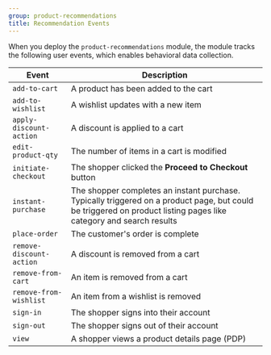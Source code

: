 ```yaml
---
group: product-recommendations
title: Recommendation Events
---
```


When you deploy the `product-recommendations` module, the module tracks the following user events, which enables behavioral data collection.

Event |Description
--- | ---
`add-to-cart` | A product has been added to the cart
`add-to-wishlist` | A wishlist updates with a new item
`apply-discount-action` | A discount is applied to a cart
`edit-product-qty` | The number of items in a cart is modified
`initiate-checkout` |The shopper clicked the **Proceed to Checkout** button
`instant-purchase` | The shopper completes an instant purchase. Typically triggered on a product page, but could be triggered on product listing pages like category and search results
`place-order` | The customer's order is complete
`remove-discount-action` | A discount is removed from a cart
`remove-from-cart` | An item is removed from a cart
`remove-from-wishlist` | An item from a wishlist is removed
`sign-in` | The shopper signs into their account
`sign-out` | The shopper signs out of their account
`view` | A shopper views a product details page (PDP)
